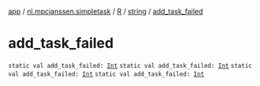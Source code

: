 [app](../../../index.md) / [nl.mpcjanssen.simpletask](../../index.md) / [R](../index.md) / [string](index.md) / [add_task_failed](.)

# add_task_failed

`static val add_task_failed: `[`Int`](https://kotlinlang.org/api/latest/jvm/stdlib/kotlin/-int/index.html)
`static val add_task_failed: `[`Int`](https://kotlinlang.org/api/latest/jvm/stdlib/kotlin/-int/index.html)
`static val add_task_failed: `[`Int`](https://kotlinlang.org/api/latest/jvm/stdlib/kotlin/-int/index.html)
`static val add_task_failed: `[`Int`](https://kotlinlang.org/api/latest/jvm/stdlib/kotlin/-int/index.html)